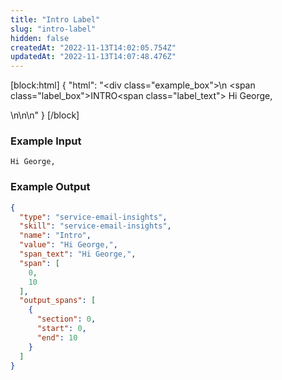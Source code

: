 ```yaml
---
title: "Intro Label"
slug: "intro-label"
hidden: false
createdAt: "2022-11-13T14:02:05.754Z"
updatedAt: "2022-11-13T14:07:48.476Z"
---
```

[block:html]
{
  "html": "<div class=\"example_box\">\n <span class=\"label_box\">INTRO</span><span class=\"label_text\"> Hi George,</p>\n</div>\n\n<style>\n  .label_box { \n    box-sizing: border-box;\n    border-width: 0px;\n    border-style: solid;\n    border-bottom-left-radius: 0.25rem;\n    border-top-left-radius: 0.25rem;\n    border-top-right-radius: 0.25rem;\n    background-color: rgb(241, 59, 233);\n    color: white;\n    padding: 2px;\n    position: relative;\n    outline-style: none;\">\n  }\n  .label_text {\n    box-sizing: border-box;\n    border-width: 0px 0px 2px;\n    border-style: solid;\n    border-color: rgb(241, 59, 233);\n\t}\n  .example_box {\n    max-width: 40rem;\n    margin: 0 auto;\n    background-color: rgb(243, 245, 249);\n    padding: 18px;\n    line-height: 28px;\n  }\n  .tooltip {\n    color:white;\n    background-color: black;\n    width: 120px;\n    position: absolute;\n        top: 26px;\n        left: 15px;\n  }\n</style>"
}
[/block]



### Example Input

```
Hi George,
```



### Example Output

```json
{
  "type": "service-email-insights",
  "skill": "service-email-insights",
  "name": "Intro",
  "value": "Hi George,",
  "span_text": "Hi George,",
  "span": [
    0,
    10
  ],
  "output_spans": [
    {
      "section": 0,
      "start": 0,
      "end": 10
    }
  ]
}
```